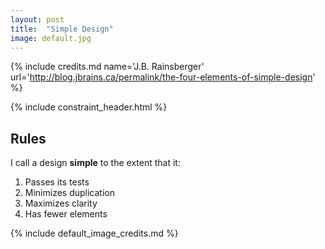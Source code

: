 ```yaml
---
layout: post
title:  "Simple Design"
image: default.jpg
---
```


{% include credits.md name='J.B. Rainsberger' url='http://blog.jbrains.ca/permalink/the-four-elements-of-simple-design' %}

{% include constraint_header.html %}

## Rules

I call a design **simple** to the extent that it:

1. Passes its tests
2. Minimizes duplication
3. Maximizes clarity
4. Has fewer elements

{% include default_image_credits.md %}
